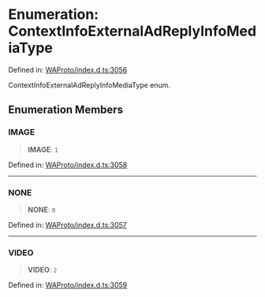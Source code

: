 # Enumeration: ContextInfoExternalAdReplyInfoMediaType

Defined in: [WAProto/index.d.ts:3056](https://github.com/Fokusdotid/Baileys/blob/982cc5b3c62bfc7b56d2f8f8427b6c1a2dda856f/WAProto/index.d.ts#L3056)

ContextInfoExternalAdReplyInfoMediaType enum.

## Enumeration Members

### IMAGE

> **IMAGE**: `1`

Defined in: [WAProto/index.d.ts:3058](https://github.com/Fokusdotid/Baileys/blob/982cc5b3c62bfc7b56d2f8f8427b6c1a2dda856f/WAProto/index.d.ts#L3058)

***

### NONE

> **NONE**: `0`

Defined in: [WAProto/index.d.ts:3057](https://github.com/Fokusdotid/Baileys/blob/982cc5b3c62bfc7b56d2f8f8427b6c1a2dda856f/WAProto/index.d.ts#L3057)

***

### VIDEO

> **VIDEO**: `2`

Defined in: [WAProto/index.d.ts:3059](https://github.com/Fokusdotid/Baileys/blob/982cc5b3c62bfc7b56d2f8f8427b6c1a2dda856f/WAProto/index.d.ts#L3059)
